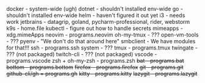 docker - system-wide (ugh)
dotnet - shouldn't installed env-wide
go - shouldn't installed env-wide
helm - haven't figured it out yet
i3 - needs work
jetbrains - datagrip, goland, pycharm-professional, rider, webstorm
k9s - home.file
kubectl - figure out how to handle secrets
mimeapps - xdg.mimeApps
neovim - programs.neovim
oh-my-tmux - ???
open-vm-tools - ???
pyenv - "We don't do that around here"
smbclient - We have modules for that!!!
ssh - programs.ssh
system - ???
tmux - programs.tmux
twingate - ??? (not packaged)
twitch-cli - ??? (not packaged)
vscode - programs.vscode
zsh + oh-my-zsh - programs.zsh
~~bat - programs.bat~~
~~bottom - programs.bottom~~
~~firefox - programs.firefox~~
~~git - programs.git~~
~~github-cli/gh = programs.gh~~
~~kitty - programs.kitty~~
~~lazygit - programs.lazygit~~

